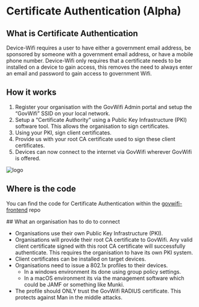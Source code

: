 # Certificate Authentication (Alpha)

## What is Certificate Authentication
Device-Wifi requires a user to have either a government email address, be sponsored by someone with a government email address, or have a mobile phone number. Device-Wifi only requires that a certificate needs to be installed on a device to gain access, this removes the need to always enter an email and password to gain access to government Wifi.

## How it works
1. Register your organisation with the GovWifi Admin portal and setup the “GovWifi” SSID on your local network.
2. Setup a “Certificate Authority” using a Public Key Infrastructure (PKI) software tool. This allows the organisation to sign certificates.
3. Using your PKI, sign client certificates.
4. Provide us with your root CA certificate used to sign these client certificates.
5. Devices can now connect to the internet via GovWifi wherever GovWifi is offered.

![logo]

## Where is the code
You can find the code for Certificate Authentication within the [govwifi-frontend](https://github.com/alphagov/govwifi-frontend) repo

## What an organisation has to do to connect
- Organisations use their own Public Key Infrastructure (PKI).
- Organisations will provide their root CA certificate to GovWifi. Any valid client certificate signed with this root CA certificate will           successfully authenticate. This requires the organisation to have its own PKI system.
- Client certificates can be installed on target devices.
- Organisations need to issue a 802.1x profiles to their devices.
  - In a windows environment its done using group policy settings.
  - In a macOS environment its via the management software which could be JAMF or something like Munki.
- The profile should ONLY trust the GovWifi RADIUS certificate. This protects against Man in the middle attacks.


[logo]: images/cert_auth.png "Certificate Authentication Process"
